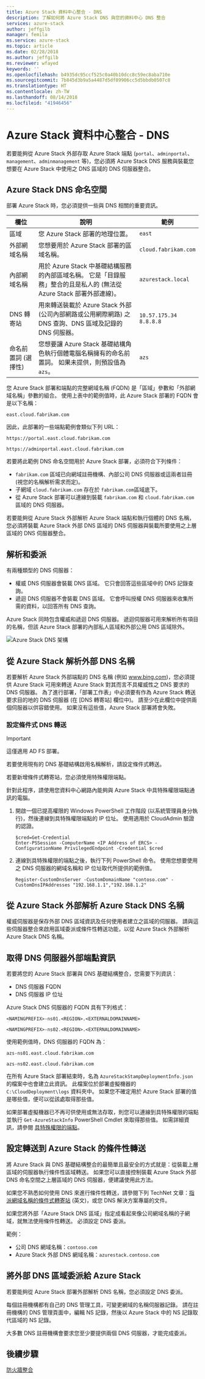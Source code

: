 ```yaml
---
title: Azure Stack 資料中心整合 - DNS
description: 了解如何將 Azure Stack DNS 與您的資料中心 DNS 整合
services: azure-stack
author: jeffgilb
manager: femila
ms.service: azure-stack
ms.topic: article
ms.date: 02/28/2018
ms.author: jeffgilb
ms.reviewer: wfayed
keywords: ''
ms.openlocfilehash: b4935dc95ccf525c0a40b10dcc8c59ec8aba710e
ms.sourcegitcommit: 7b845d3b9a5a4487d5df89906cc5d5bbdb0507c8
ms.translationtype: HT
ms.contentlocale: zh-TW
ms.lasthandoff: 08/14/2018
ms.locfileid: "41946456"
---
```

# <a name="azure-stack-datacenter-integration---dns"></a>Azure Stack 資料中心整合 - DNS
若要能夠從 Azure Stack 外部存取 Azure Stack 端點 (`portal`、`adminportal`、`management`、`adminmanagement` 等)，您必須將 Azure Stack DNS 服務與裝載您想要在 Azure Stack 中使用之 DNS 區域的 DNS 伺服器整合。

## <a name="azure-stack-dns-namespace"></a>Azure Stack DNS 命名空間
部署 Azure Stack 時，您必須提供一些與 DNS 相關的重要資訊。


|欄位  |說明  |範例|
|---------|---------|---------|
|區域|您 Azure Stack 部署的地理位置。|`east`|
|外部網域名稱|您想要用於 Azure Stack 部署的區域名稱。|`cloud.fabrikam.com`|
|內部網域名稱|用於 Azure Stack 中基礎結構服務的內部區域名稱。  它是「目錄服務」整合的且是私人的 (無法從 Azure Stack 部署外部連線)。|`azurestack.local`|
|DNS 轉寄站|用來轉送裝載於 Azure Stack 外部 (公司內部網路或公用網際網路) 之 DNS 查詢、DNS 區域及記錄的 DNS 伺服器。|`10.57.175.34`<br>`8.8.8.8`|
|命名前置詞 (選擇性)|您想要讓 Azure Stack 基礎結構角色執行個體電腦名稱擁有的命名前置詞。  如果未提供，則預設值為 `azs`。|`azs`|

您 Azure Stack 部署和端點的完整網域名稱 (FQDN) 是「區域」參數和「外部網域名稱」參數的組合。 使用上表中的範例值時，此 Azure Stack 部署的 FQDN 會是以下名稱：

`east.cloud.fabrikam.com`

因此，此部署的一些端點範例會類似下列 URL：

`https://portal.east.cloud.fabrikam.com`

`https://adminportal.east.cloud.fabrikam.com`

若要將此範例 DNS 命名空間用於 Azure Stack 部署，必須符合下列條件：

- `fabrikam.com` 區域已向網域註冊機構、內部公司 DNS 伺服器或這兩者註冊 (視您的名稱解析需求而定)。
- 子網域 `cloud.fabrikam.com` 存在於 `fabrikam.com`區域底下。
- 從 Azure Stack 部署可以連線到裝載 `fabrikam.com` 和 `cloud.fabrikam.com` 區域的 DNS 伺服器。

若要能夠從 Azure Stack 外部解析 Azure Stack 端點和執行個體的 DNS 名稱，您必須將裝載 Azure Stack 外部 DNS 區域的 DNS 伺服器與裝載所要使用之上層區域的 DNS 伺服器整合。


## <a name="resolution-and-delegation"></a>解析和委派

有兩種類型的 DNS 伺服器：

- 權威 DNS 伺服器會裝載 DNS 區域。 它只會回答這些區域中的 DNS 記錄查詢。
- 遞迴 DNS 伺服器不會裝載 DNS 區域。 它會呼叫授權 DNS 伺服器來收集所需的資料，以回答所有 DNS 查詢。

Azure Stack 同時包含權威和遞迴 DNS 伺服器。 遞迴伺服器可用來解析所有項目的名稱，但該 Azure Stack 部署的內部私人區域和外部公用 DNS 區域除外。 

![Azure Stack DNS 架構](media/azure-stack-integrate-dns/Integrate-DNS-01.png)

## <a name="resolving-external-dns-names-from-azure-stack"></a>從 Azure Stack 解析外部 DNS 名稱

若要解析 Azure Stack 外部端點的 DNS 名稱 (例如 www.bing.com)，您必須提供 Azure Stack 可用來轉送 Azure Stack 對其而言不具權威性之 DNS 要求的 DNS 伺服器。 為了進行部署，「部署工作表」中必須要有作為 Azure Stack 轉送要求目的地的 DNS 伺服器 (在 [DNS 轉寄站] 欄位中)。 請至少在此欄位中提供兩個伺服器以供容錯使用。 如果沒有這些值，Azure Stack 部署將會失敗。

### <a name="configure-conditional-dns-forwarding"></a>設定條件式 DNS 轉送

> [!IMPORTANT]
> 這僅適用 AD FS 部署。

若要使用現有的 DNS 基礎結構啟用名稱解析，請設定條件式轉送。

若要新增條件式轉寄站，您必須使用特殊權限端點。

針對此程序，請使用您資料中心網路內能夠與 Azure Stack 中具特殊權限端點通訊的電腦。

1. 開啟一個已提高權限的 Windows PowerShell 工作階段 (以系統管理員身分執行)，然後連線到具特殊權限端點的 IP 位址。 使用適用於 CloudAdmin 驗證的認證。

   ```
   $cred=Get-Credential 
   Enter-PSSession -ComputerName <IP Address of ERCS> -ConfigurationName PrivilegedEndpoint -Credential $cred
   ```

2. 連線到具特殊權限的端點之後，執行下列 PowerShell 命令。 使用您想要使用之 DNS 伺服器的網域名稱和 IP 位址取代所提供的範例值。

   ```
   Register-CustomDnsServer -CustomDomainName "contoso.com" -CustomDnsIPAddresses "192.168.1.1","192.168.1.2"
   ```

## <a name="resolving-azure-stack-dns-names-from-outside-azure-stack"></a>從 Azure Stack 外部解析 Azure Stack DNS 名稱
權威伺服器是保存外部 DNS 區域資訊及任何使用者建立之區域的伺服器。 請與這些伺服器整合來啟用區域委派或條件性轉送功能，以從 Azure Stack 外部解析 Azure Stack DNS 名稱。

## <a name="get-dns-server-external-endpoint-information"></a>取得 DNS 伺服器外部端點資訊

若要將您的 Azure Stack 部署與 DNS 基礎結構整合，您需要下列資訊：

- DNS 伺服器 FQDN
- DNS 伺服器 IP 位址

Azure Stack DNS 伺服器的 FQDN 具有下列格式：

`<NAMINGPREFIX>-ns01.<REGION>.<EXTERNALDOMAINNAME>`

`<NAMINGPREFIX>-ns02.<REGION>.<EXTERNALDOMAINNAME>`

使用範例值時，DNS 伺服器的 FQDN 為：

`azs-ns01.east.cloud.fabrikam.com`

`azs-ns02.east.cloud.fabrikam.com`


在所有 Azure Stack 部署結束時，名為 `AzureStackStampDeploymentInfo.json` 的檔案中也會建立此資訊。 此檔案位於部署虛擬機器的 `C:\CloudDeployment\logs` 資料夾中。 如果您不確定用於 Azure Stack 部署的值是哪些值，便可以從該處取得那些值。

如果部署虛擬機器已不再可供使用或無法存取，則您可以連線到具特殊權限的端點並執行 `Get-AzureStackInfo` PowerShell Cmdlet 來取得那些值。 如需詳細資訊，請參閱 [具特殊權限的端點](azure-stack-privileged-endpoint.md)。

## <a name="setting-up-conditional-forwarding-to-azure-stack"></a>設定轉送到 Azure Stack 的條件性轉送

將 Azure Stack 與 DNS 基礎結構整合的最簡單且最安全的方式就是：從裝載上層區域的伺服器執行條件性區域轉送。 如果您可以直接控制裝載 Azure Stack 外部 DNS 命名空間之上層區域的 DNS 伺服器，便建議使用此方法。

如果您不熟悉如何使用 DNS 來進行條件性轉送，請參閱下列 TechNet 文章：[指派網域名稱的條件式轉寄站](https://technet.microsoft.com/library/cc794735) \(英文\)，或您 DNS 解決方案專屬的文件。

如果您將外部「Azure Stack DNS 區域」指定成看起來像公司網域名稱的子網域，就無法使用條件性轉送。 必須設定 DNS 委派。

範例：

- 公司 DNS 網域名稱：`contoso.com`
- Azure Stack 外部 DNS 網域名稱：`azurestack.contoso.com`

## <a name="delegating-the-external-dns-zone-to-azure-stack"></a>將外部 DNS 區域委派給 Azure Stack

若要能夠從 Azure Stack 部署外部解析 DNS 名稱，您必須設定 DNS 委派。

每個註冊機構都有自己的 DNS 管理工具，可變更網域的名稱伺服器記錄。 請在註冊機構的 DNS 管理頁面中，編輯 NS 記錄，然後以 Azure Stack 中的 NS 記錄取代區域的 NS 記錄。

大多數 DNS 註冊機構會要求您至少要提供兩個 DNS 伺服器，才能完成委派。

## <a name="next-steps"></a>後續步驟

[防火牆整合](azure-stack-firewall.md)
